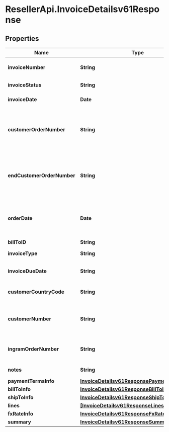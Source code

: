 # ResellerApi.InvoiceDetailsv61Response

## Properties

Name | Type | Description | Notes
------------ | ------------- | ------------- | -------------
**invoiceNumber** | **String** | The Invoice number for the order. | [optional] 
**invoiceStatus** | **String** | Status of the invoice. | [optional] 
**invoiceDate** | **Date** | Date of an Invoice. | [optional] 
**customerOrderNumber** | **String** | The reseller&#39;s order number for reference in their system. | [optional] 
**endCustomerOrderNumber** | **String** | The end customer&#39;s order number for reference in their system. | [optional] 
**orderDate** | **Date** | The date and time in UTC format that the order was created. | [optional] 
**billToID** | **String** | Bill to party | [optional] 
**invoiceType** | **String** | Type of the Invoice | [optional] 
**invoiceDueDate** | **String** | Date when the invoice is due. | [optional] 
**customerCountryCode** | **String** | Customer country code. | [optional] 
**customerNumber** | **String** | Unique customer number in Ingram&#39;s system. | [optional] 
**ingramOrderNumber** | **String** | The IngramMicro sales order number. | [optional] 
**notes** | **String** | Notes for the invoice. | [optional] 
**paymentTermsInfo** | [**InvoiceDetailsv61ResponsePaymentTermsInfo**](InvoiceDetailsv61ResponsePaymentTermsInfo.md) |  | [optional] 
**billToInfo** | [**InvoiceDetailsv61ResponseBillToInfo**](InvoiceDetailsv61ResponseBillToInfo.md) |  | [optional] 
**shipToInfo** | [**InvoiceDetailsv61ResponseShipToInfo**](InvoiceDetailsv61ResponseShipToInfo.md) |  | [optional] 
**lines** | [**[InvoiceDetailsv61ResponseLinesInner]**](InvoiceDetailsv61ResponseLinesInner.md) |  | [optional] 
**fxRateInfo** | [**InvoiceDetailsv61ResponseFxRateInfo**](InvoiceDetailsv61ResponseFxRateInfo.md) |  | [optional] 
**summary** | [**InvoiceDetailsv61ResponseSummary**](InvoiceDetailsv61ResponseSummary.md) |  | [optional] 


